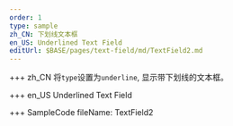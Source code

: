 ```yaml
---
order: 1
type: sample
zh_CN: 下划线文本框
en_US: Underlined Text Field
editUrl: $BASE/pages/text-field/md/TextField2.md
---
```


+++ zh_CN
将<Code>type</Code>设置为<Code>underline</Code>, 显示带下划线的文本框。

+++ en_US
Underlined Text Field

+++ SampleCode
fileName: TextField2

